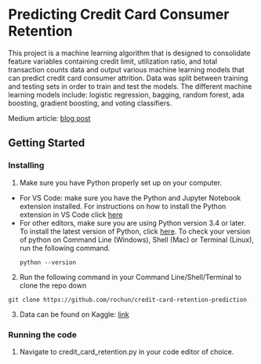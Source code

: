 # Predicting Credit Card Consumer Retention

This project is a machine learning algorithm that is designed to consolidate feature variables containing credit limit, utilization ratio, and total transaction counts data and output various machine learning models that can predict credit card consumer attrition. Data was split between training and testing sets in order to train and test the models. The different machine learning models include: logistic regression, bagging, random forest, ada boosting, gradient boosting, and voting classifiers.

Medium article: [blog post](https://mfiyjuz.medium.com/bank-customer-retention-c6a89058d358)

## Getting Started

### Installing

1. Make sure you have Python properly set up on your computer.
* For VS Code: make sure you have the Python and Jupyter Notebook extension installed. For instructions on how to install the Python extension in VS Code click [here](https://code.visualstudio.com/docs/python/python-tutorial)
* For other editors, make sure you are using Python version 3.4 or later. To install the latest version of Python, click [here](https://www.python.org/downloads/). To check your version of python on Command Line (Windows), Shell (Mac) or Terminal (Linux), run the following command.
  ```
  python --version
  ```

2. Run the following command in your Command Line/Shell/Terminal to clone the repo down
  ```
  git clone https://github.com/rochun/credit-card-retention-prediction
  ```
3. Data can be found on Kaggle: [link](https://www.kaggle.com/sakshigoyal7/credit-card-customers)

### Running the code

1. Navigate to credit_card_retention.py in your code editor of choice.

